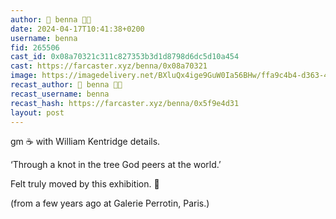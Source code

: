 ```yaml
---
author: 🎀 benna 🎀🎩
date: 2024-04-17T10:41:38+0200
username: benna
fid: 265506
cast_id: 0x08a70321c311c827353b3d1d8798d6dc5d10a454
cast: https://farcaster.xyz/benna/0x08a70321
image: https://imagedelivery.net/BXluQx4ige9GuW0Ia56BHw/ffa9c4b4-d363-4273-6b7a-5d67ed052500/original
recast_author: 🎀 benna 🎀🎩
recast_username: benna
recast_hash: https://farcaster.xyz/benna/0x5f9e4d31
layout: post
---
```


gm ☕️ with William Kentridge details.

‘Through a knot in the tree
God peers at the world.’

Felt truly moved by this exhibition. 🤍

(from a few years ago at Galerie Perrotin, Paris.)

<img src='https://imagedelivery.net/BXluQx4ige9GuW0Ia56BHw/ffa9c4b4-d363-4273-6b7a-5d67ed052500/original' alt='' referrerpolicy='no-referrer'/>
<img src='https://imagedelivery.net/BXluQx4ige9GuW0Ia56BHw/97985f6a-2e32-4bfd-f964-9abc6d4efe00/original' alt='' referrerpolicy='no-referrer'/>
